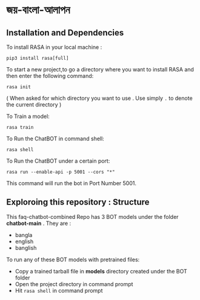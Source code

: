 # জয়-বাংলা-আলাপন 

## Installation and Dependencies

To install RASA in your local machine :
```commandline
pip3 install rasa[full]
```
To start a new project,to go a directory where you want to install RASA and then enter the following command:

```commandline
rasa init
```
( When asked for which directory you want to use . Use simply ```.``` to denote the current directory )

To Train a model:
```commandline
rasa train 
```

To Run the ChatBOT in command shell:
```commandline
rasa shell
```

To Run the ChatBOT under a certain port:
```commandline
rasa run --enable-api -p 5001 --cors "*"
```
This command will run the bot in Port Number 5001.

## Exploroing this repository : Structure

This faq-chatbot-combined Repo has 3 BOT models under the folder **chatbot-main** . They are :
- bangla
- english
- banglish

To run any of these BOT models with pretrained files:
- Copy a trained tarball file in **models** directory created under the BOT folder
- Open the project directory in command prompt 
- Hit `rasa shell` in command prompt 

